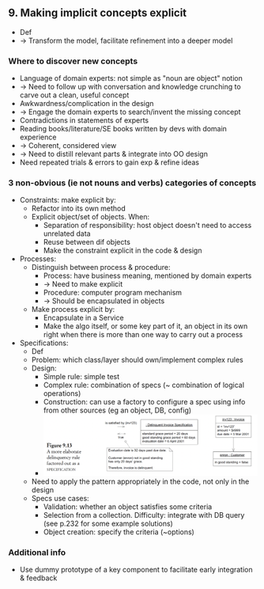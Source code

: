 ## 9. Making implicit concepts explicit
- Def
- -> Transform the model, facilitate refinement into a deeper model

### Where to discover new concepts
- Language of domain experts: not simple as "noun are object" notion
- -> Need to follow up with conversation and knowledge crunching to carve out a clean, useful concept
- Awkwardness/complication in the design
- -> Engage the domain experts to search/invent the missing concept
- Contradictions in statements of experts
- Reading books/literature/SE books written by devs with domain experience
- -> Coherent, considered view
- -> Need to distill relevant parts & integrate into OO design
- Need repeated trials & errors to gain exp & refine ideas

### 3 non-obvious (ie not nouns and verbs) categories of concepts
- Constraints: make explicit by:
  - Refactor into its own method
  - Explicit object/set of objects. When:
    - Separation of responsibility: host object doesn't need to access unrelated data
    - Reuse between dif objects
    - Make the constraint explicit in the code & design
- Processes:
  - Distinguish between process & procedure:
    - Process: have business meaning, mentioned by domain experts
    - -> Need to make explicit
    - Procedure: computer program mechanism
    - -> Should be encapsulated in objects
  - Make process explicit by:
    - Encapsulate in a Service
    - Make the algo itself, or some key part of it, an object in its own right
    when there is more than one way to carry out a process
- Specifications:
  - Def
  - Problem: which class/layer should own/implement complex rules
  - Design:
    - Simple rule: simple test
    - Complex rule: combination of specs (~ combination of logical operations)
    - Construction: can use a factory to configure a spec using info from other sources (eg an object, DB, config)
    - <img src="./resources/9.13.png" width="700">
  - Need to apply the pattern appropriately in the code, not only in the design
  - Specs use cases:
    - Validation: whether an object satisfies some criteria
    - Selection from a collection. Difficulty: integrate with DB query (see p.232 for some example solutions)
    - Object creation: specify the criteria (~options)

### Additional info
- Use dummy prototype of a key component to facilitate early integration & feedback